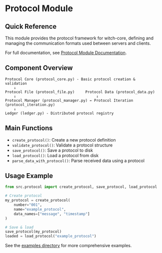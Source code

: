 # Protocol Module

## Quick Reference

This module provides the protocol framework for witch-core, defining and managing the communication formats used between servers and clients.

For full documentation, see [Protocol Module Documentation](../../doc/protocol.md).

## Component Overview

```
Protocol Core (protocol_core.py) - Basic protocol creation & validation
    ↓
Protocol File (protocol_file.py)     Protocol Data (protocol_data.py)
    ↓                                     ↓
Protocol Manager (protocol_manager.py) ← Protocol Iteration (protocol_iteration.py)
    ↓
Ledger (ledger.py) - Distributed protocol registry
```

## Main Functions

- `create_protocol()`: Create a new protocol definition
- `validate_protocol()`: Validate a protocol structure
- `save_protocol()`: Save a protocol to disk
- `load_protocol()`: Load a protocol from disk
- `parse_data_with_protocol()`: Parse received data using a protocol

## Usage Example

```python
from src.protocol import create_protocol, save_protocol, load_protocol

# Create protocol
my_protocol = create_protocol(
    number="001",
    name="example_protocol",
    data_names=["message", "timestamp"]
)

# Save & load
save_protocol(my_protocol)
loaded = load_protocol("example_protocol")
```

See the [examples directory](../../examples/) for more comprehensive examples.